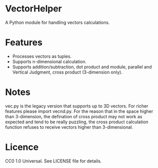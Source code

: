 # VectorHelper
A Python module for handling vectors calculations.

# Features
* Processes vectors as tuples.
* Supports n-dimensional calculation.
* Supports addition/subtraction, dot product and module, parallel and Vertical Judgment, cross product (3-dimension only).

# Notes
vec.py is the legacy version that supports up to 3D vectors. For richer features please import vecnd.py.
For the reason that in the space higher than 3-dimension, the defination of cross product may not work as expected and tend to be really puzzling, the cross product calculation function refuses to receive vectors higher than 3-dimensional.

# Licence
CC0 1.0 Universal. See LICENSE file for details.

